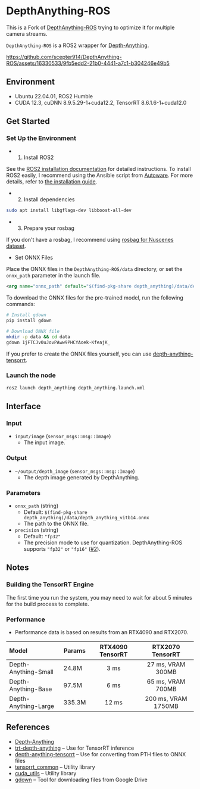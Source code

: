 # DepthAnything-ROS

This is a Fork of [DepthAnything-ROS](https://github.com/scepter914/DepthAnything-ROS) trying to optimize it for multiple camera streams.

`DepthAnything-ROS` is a ROS2 wrapper for [Depth-Anything](https://github.com/LiheYoung/Depth-Anything).

https://github.com/scepter914/DepthAnything-ROS/assets/16330533/9fb5edd2-21b0-4441-a7c1-b304246e49b5

## Environment

- Ubuntu 22.04.01, ROS2 Humble
- CUDA 12.3, cuDNN 8.9.5.29-1+cuda12.2, TensorRT 8.6.1.6-1+cuda12.0

## Get Started

### Set Up the Environment

- 1. Install ROS2

See the [ROS2 installation documentation](https://docs.ros.org/en/humble/Installation.html) for detailed instructions.
To install ROS2 easily, I recommend using the Ansible script from [Autoware](https://github.com/autowarefoundation/autoware).
For more details, refer to [the installation guide](https://autowarefoundation.github.io/autoware-documentation/main/installation/autoware/source-installation/).

- 2. Install dependencies

```sh
sudo apt install libgflags-dev libboost-all-dev
```

- 3. Prepare your rosbag


If you don't have a rosbag, I recommend using [rosbag for Nuscenes dataset](https://github.com/scepter914/nuscenes_rosbag).

- Set ONNX Files

Place the ONNX files in the `DepthAnything-ROS/data` directory, or set the `onnx_path` parameter in the launch file.

```xml
<arg name="onnx_path" default="$(find-pkg-share depth_anything)/data/depth_anything_vitb14.onnx" />
```

To download the ONNX files for the pre-trained model, run the following commands:

```sh
# Install gdown
pip install gdown

# Download ONNX file
mkdir -p data && cd data
gdown 1jFTCJv0uJovPAww9PHCYAoek-KfeajK_
```

If you prefer to create the ONNX files yourself, you can use [depth-anything-tensorrt](https://github.com/spacewalk01/depth-anything-tensorrt).

### Launch the node

```sh
ros2 launch depth_anything depth_anything.launch.xml
```

## Interface

### Input

- `input/image` (`sensor_msgs::msg::Image`)
  - The input image.

### Output

- `~/output/depth_image` (`sensor_msgs::msg::Image`)
  - The depth image generated by DepthAnything.

### Parameters

- `onnx_path` (string)  
  - Default: `$(find-pkg-share depth_anything)/data/depth_anything_vitb14.onnx`
  - The path to the ONNX file.
- `precision` (string)  
  - Default: `"fp32"`
  - The precision mode to use for quantization. DepthAnything-ROS supports `"fp32"` or `"fp16"` ([#2](https://github.com/scepter914/DepthAnything-ROS/issues/2)).

## Notes
### Building the TensorRT Engine

The first time you run the system, you may need to wait for about 5 minutes for the build process to complete.

### Performance

- Performance data is based on results from an RTX4090 and RTX2070.

| Model                | Params  | RTX4090 TensorRT | RTX2070 TensorRT |
| :------------------- | ------- | :--------------: | :---------------: |
| Depth-Anything-Small |  24.8M  | 3 ms             | 27 ms, VRAM 300MB  |
| Depth-Anything-Base  |  97.5M  | 6 ms             | 65 ms, VRAM 700MB  |
| Depth-Anything-Large | 335.3M  | 12 ms            | 200 ms, VRAM 1750MB |

## References

- [Depth-Anything](https://github.com/LiheYoung/Depth-Anything)
- [trt-depth-anything](https://github.com/daniel89710/trt-depth-anything) – Use for TensorRT inference
- [depth-anything-tensorrt](https://github.com/spacewalk01/depth-anything-tensorrt) – Use for converting from PTH files to ONNX files
- [tensorrt_common](https://github.com/autowarefoundation/autoware.universe/tree/main/common/tensorrt_common) – Utility library
- [cuda_utils](https://github.com/autowarefoundation/autoware.universe/tree/main/common/cuda_utils) – Utility library
- [gdown](https://github.com/wkentaro/gdown) – Tool for downloading files from Google Drive

